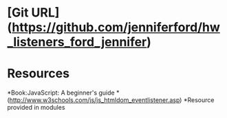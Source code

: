 # [Git URL] (https://github.com/jenniferford/hw_listeners_ford_jennifer)

# Resources
*Book:JavaScript: A beginner's guide
*(http://www.w3schools.com/js/js_htmldom_eventlistener.asp)
*Resource provided in modules

